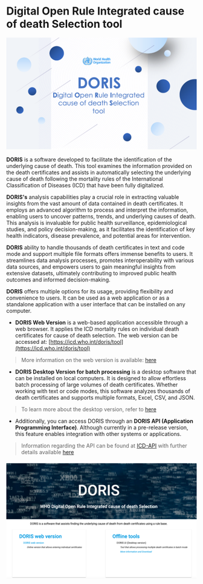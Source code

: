 
# Digital Open Rule Integrated cause of death Selection tool

![dorisgraphicpicture](img/dorisgraphic.png)

**DORIS** is a software developed to facilitate the identification of the underlying cause of death. This tool examines the information provided on the death certificates and assists in automatically selecting the underlying cause of death following the mortality rules of the International Classification of Diseases (ICD) that have been fully digitalized. 

**DORIS's** analysis capabilities play a crucial role in extracting valuable insights from the vast amount of data contained in death certificates. It employs an advanced algorithm to process and interpret the information, enabling users to uncover patterns, trends, and underlying causes of death. This analysis is invaluable for public health surveillance, epidemiological studies, and policy decision-making, as it facilitates the identification of key health indicators, disease prevalence, and potential areas for intervention.

**DORIS** ability to handle thousands of death certificates in text and code mode and support multiple file formats offers immense benefits to users. It streamlines data analysis processes, promotes interoperability with various data sources, and empowers users to gain meaningful insights from extensive datasets, ultimately contributing to improved public health outcomes and informed decision-making.

**DORIS** offers multiple options for its usage, providing flexibility and convenience to users. It can be used as a web application or as a standalone application with a user interface that can be installed on any computer.

  - **DORIS Web Version** is a web-based application accessible through a web browser. It applies the ICD mortality rules on individual death certificates for cause of death selection. The web version can be accessed at: [https://icd.who.int/doris/tool](https://icd.who.int/doris/tool)
  > More information on the web version is available: [here](doris-web.md)

  - **DORIS Desktop Version for batch processing** is a desktop software that can be installed on local computers. It is designed to allow effortless batch processing of large volumes of death certificates. Whether working with text or code modes, this software analyzes thousands of death certificates and supports multiple formats, Excel, CSV, and JSON.
 > To learn more about the desktop version, refer to [here](doris-ui.md)
  
  - Additionally, you can access DORIS through an **DORIS API (Application Programming Interface)**. Although currently in a pre-release version, this feature enables integration with other systems or applications.
> Information regarding the API can be found at [ICD-API](https://icd.who.int/icdapi) with further details available [here](doris-api.md)

  ![dorishomepagepicture ](img/dorishomepage.png)
